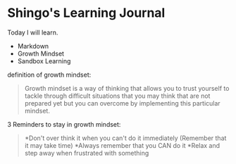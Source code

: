 # Shingo's Learning Journal

Today I will learn. 
- Markdown
- Growth Mindset
- Sandbox Learning

definition of growth mindset:
> Growth mindset is a way of thinking that allows you to trust yourself to tackle through difficult situations that you may think that are not prepared yet but you can overcome by implementing this particular mindset. 

3 Reminders to stay in growth mindset: 
> *Don't over think it when you can't do it immediately (Remember that it may take time) 
> *Always remember that you CAN do it 
> *Relax and step away when frustrated with something 

